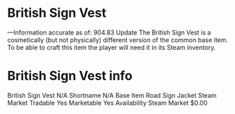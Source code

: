 # British Sign Vest

—Information accurate as of: 904.83 Update
The British Sign Vest is a cosmetically (but not physically) different version of the common base item. To be able to craft this item the player will need it in its Steam inventory.
# British Sign Vest info

British Sign Vest
N/A
Shortname
N/A
Base Item
Road Sign Jacket
Steam Market
Tradable
Yes
Marketable
Yes
Availability
Steam Market
$0.00
